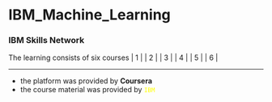 # IBM_Machine_Learning
### IBM Skills Network

The learning consists of six courses
| 1 |   | 2 |   | 3 |   | 4 |   | 5 |   | 6 | 

---------------------------------------------

- the platform was provided by **Coursera**
- the course material was provided by <code style="color:yellow">IBM</code>
